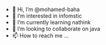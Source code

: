 - 👋 Hi, I’m @mohamed-baha
- 👀 I’m interested in infomstic
- 🌱 I’m currently learning nathink
- 💞️ I’m looking to collaborate on java
- 📫 How to reach me ...

<!---
mohamed-baha/mohamed-baha is a ✨ special ✨ repository because its `README.md` (this file) appears on your GitHub profile.
You can click the Preview link to take a look at your changes.
--->

